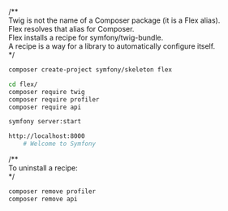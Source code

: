 /**  
    Twig is not the name of a Composer package (it is a Flex alias).  
    Flex resolves that alias for Composer.  
    Flex installs a recipe for symfony/twig-bundle.  
    A recipe is a way for a library to automatically configure itself.  
*/

~~~sh
composer create-project symfony/skeleton flex

cd flex/
composer require twig
composer require profiler
composer require api

symfony server:start

http://localhost:8000
    # Welcome to Symfony
~~~

/**  
    To uninstall a recipe:  
*/

~~~sh
composer remove profiler
composer remove api
~~~